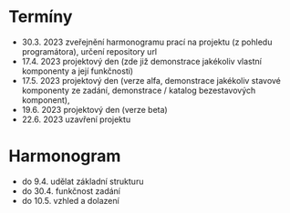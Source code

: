 # Termíny
  - 30.3. 2023 zveřejnění harmonogramu prací na projektu (z pohledu programátora), určení repository url
  - 17.4. 2023 projektový den (zde již demonstrace jakékoliv vlastní komponenty a její funkčnosti)
  - 17.5. 2023 projektový den (verze alfa, demonstrace jakékoliv stavové komponenty ze zadání, demonstrace / katalog bezestavových komponent),
  - 19.6. 2023 projektový den (verze beta)
  - 22.6. 2023 uzavření projektu

# Harmonogram
 - do 9.4. udělat základní strukturu
 - do 30.4. funkčnost zadání
 - do 10.5. vzhled a dolazení
